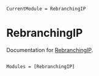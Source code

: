 ```@meta
CurrentModule = RebranchingIP
```

# RebranchingIP

Documentation for [RebranchingIP](https://github.com/nzy1997/RebranchingIP.jl).

```@index
```

```@autodocs
Modules = [RebranchingIP]
```
